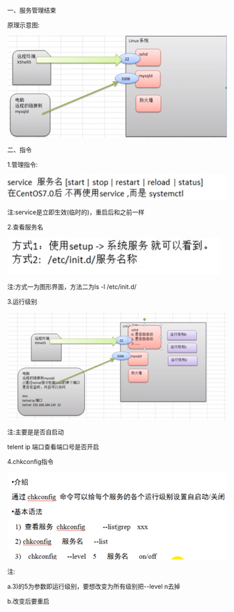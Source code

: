 一、服务管理结束

原理示意图:

![001](001.png)

二、指令

1.管理指令:

![002](002.png)

注:service是立即生效(临时的)，重启后和之前一样

2.查看服务名

![003](003.png)

注:方式一为图形界面，方法二为ls -l /etc/init.d/

3.运行级别

![004](004.png)

注:主要是是否自启动

telent ip 端口查看端口号是否开启

4.chkconfig指令

![005](005.png)

注:

a.3)的5为参数即运行级别，要想改变为所有级别把--level n去掉

b.改变后要重启
